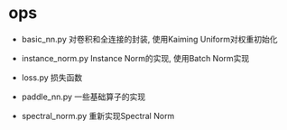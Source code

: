 # ops

- basic_nn.py
对卷积和全连接的封装, 使用Kaiming Uniform对权重初始化

- instance_norm.py
Instance Norm的实现, 使用Batch Norm实现

- loss.py
损失函数

- paddle_nn.py
一些基础算子的实现

- spectral_norm.py
重新实现Spectral Norm
